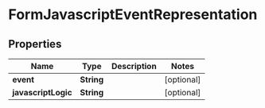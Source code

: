 
# FormJavascriptEventRepresentation

## Properties
Name | Type | Description | Notes
------------ | ------------- | ------------- | -------------
**event** | **String** |  |  [optional]
**javascriptLogic** | **String** |  |  [optional]



